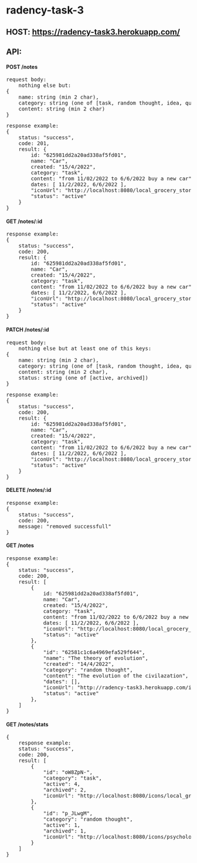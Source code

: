 # radency-task-3

## HOST: https://radency-task3.herokuapp.com/

## API:

#### POST /notes

<pre>
request body:
    nothing else but:
{
    name: string (min 2 char),
    category: string (one of [task, random thought, idea, quote]),
    content: string (min 2 char)
}
</pre>

<pre>
response example:
{
    status: "success",
    code: 201,
    result: {
        id: "625981dd2a20ad338af5fd01",
        name: "Car",
        created: "15/4/2022",
        category: "task",
        content: "from 11/02/2022 to 6/6/2022 buy a new car",
        dates: [ 11/2/2022, 6/6/2022 ],
        "iconUrl": "http://localhost:8080/local_grocery_store.svg",
        "status": "active"
    }
}
</pre>

#### GET /notes/:id

<pre>
response example:
{       
    status: "success",
    code: 200,
    result: {
        id: "625981dd2a20ad338af5fd01",
        name: "Car",
        created: "15/4/2022",
        category: "task",
        content: "from 11/02/2022 to 6/6/2022 buy a new car",
        dates: [ 11/2/2022, 6/6/2022 ],
        "iconUrl": "http://localhost:8080/local_grocery_store.svg",
        "status": "active"
    }
}
</pre>

#### PATCH /notes/:id

<pre>
request body:
    nothing else but at least one of this keys:
{
    name: string (min 2 char),
    category: string (one of [task, random thought, idea, quote]),
    content: string (min 2 char),
    status: string (one of [active, archived])
}
</pre>

<pre>
response example:
{   
    status: "success",
    code: 200,
    result: {
        id: "625981dd2a20ad338af5fd01",
        name: "Car",
        created: "15/4/2022",
        category: "task",
        content: "from 11/02/2022 to 6/6/2022 buy a new car",
        dates: [ 11/2/2022, 6/6/2022 ],
        "iconUrl": "http://localhost:8080/local_grocery_store.svg",
        "status": "active"
    }
}
</pre>

#### DELETE /notes/:id

<pre>
response example:
{   
    status: "success",
    code: 200,
    message: "removed successfull"
}
</pre>

#### GET /notes

<pre>
response example:
{       
    status: "success",
    code: 200,
    result: [
        {
            id: "625981dd2a20ad338af5fd01",
            name: "Car",
            created: "15/4/2022",
            category: "task",
            content: "from 11/02/2022 to 6/6/2022 buy a new car",
            dates: [ 11/2/2022, 6/6/2022 ],
            "iconUrl": "http://localhost:8080/local_grocery_store.svg",
            "status": "active"
        },
        {
            "id": "62581c1c6a4969efa529f644",
            "name": "The theory of evolution",
            "created": "14/4/2022",
            "category": "random thought",
            "content": "The evolution of the civilazation",
            "dates": [],
            "iconUrl": "http://radency-task3.herokuapp.com/icons/psychology.svg",
            "status": "active"
        },
    ]
}
</pre>

#### GET /notes/stats

<pre>
{
    response example:
    status: "success",
    code: 200,
    result: [
        {
            "id": "oW8ZpN-",
            "category": "task",
            "active": 4,
            "archived": 2,
            "iconUrl": "http://localhost:8080/icons/local_grocery_store.svg"
        },
        {
            "id": "p_JLwgM",
            "category": "random thought",
            "active": 1,
            "archived": 1,
            "iconUrl": "http://localhost:8080/icons/psychology.svg"
        }
    ]
}
</pre>
